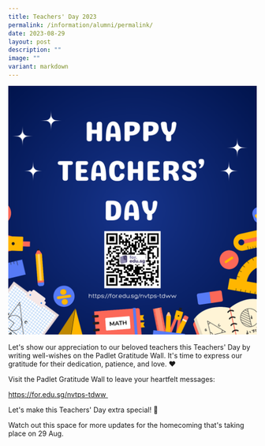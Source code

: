 ```yaml
---
title: Teachers' Day 2023
permalink: /information/alumni/permalink/
date: 2023-08-29
layout: post
description: ""
image: ""
variant: markdown
---
```

![](/images/Alumni/td.png)

Let's show our appreciation to our beloved teachers this Teachers' Day by writing well-wishes on the Padlet Gratitude Wall. It's time to express our gratitude for their dedication, patience, and love. ❤️   
  
Visit the Padlet Gratitude Wall to leave your heartfelt messages:  
  
https://for.edu.sg/nvtps-tdww   
  
Let's make this Teachers' Day extra special! 🍎   
  
Watch out this space for more updates for the homecoming that's taking place on 29 Aug.